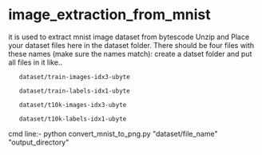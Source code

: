 # image_extraction_from_mnist
it is used to extract mnist image dataset from bytescode
Unzip and Place your dataset files here in the dataset folder.
There should be four files with these names (make sure the names match):
create a datset folder and put all files in it like..
       
	   dataset/train-images-idx3-ubyte
	   
       dataset/train-labels-idx1-ubyte
       
	   dataset/t10k-images-idx3-ubyte
       
	   dataset/t10k-labels-idx1-ubyte
	   
       
cmd line:- python convert_mnist_to_png.py "dataset/file_name" "output_directory"
